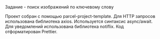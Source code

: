 Задание - поиск изображений по ключевому слову

Проект собран с помощью parcel-project-template. Для HTTP запросов использована библиотека axios.
Используется синтаксис async/await. Для уведомлений использована библиотека notiflix. Код
отформатирован Prettier.
